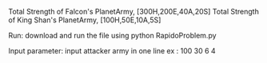 Total Strength of Falcon's PlanetArmy, [300H,200E,40A,20S]
Total Strength of King Shan's PlanetArmy, [100H,50E,10A,5S]

Run:
download and run the file using python RapidoProblem.py

Input parameter:
input attacker army in one line
ex : 100 30 6 4

